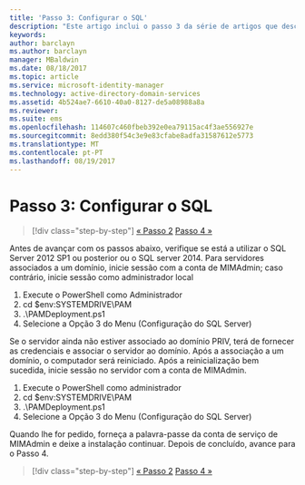 ```yaml
---
title: 'Passo 3: Configurar o SQL'
description: "Este artigo inclui o passo 3 da série de artigos que descreve como configurar o Privileged Identity Manager através de scripts e os passos de configuração do SQL Server."
keywords: 
author: barclayn
ms.author: barclayn
manager: MBaldwin
ms.date: 08/18/2017
ms.topic: article
ms.service: microsoft-identity-manager
ms.technology: active-directory-domain-services
ms.assetid: 4b524ae7-6610-40a0-8127-de5a08988a8a
ms.reviewer: 
ms.suite: ems
ms.openlocfilehash: 114607c460fbeb392e0ea79115ac4f3ae556927e
ms.sourcegitcommit: 8edd380f54c3e9e83cfabe8adfa31587612e5773
ms.translationtype: MT
ms.contentlocale: pt-PT
ms.lasthandoff: 08/19/2017
---
```

# <a name="step-3-configuring-sql"></a>Passo 3: Configurar o SQL

>[!div class="step-by-step"]
[« Passo 2](sp1-step2-configuring-corp-domain.md)
[Passo 4 »](sp1-step4-configuring-sharepoint.md)

Antes de avançar com os passos abaixo, verifique se está a utilizar o SQL Server 2012 SP1 ou posterior ou o SQL server 2014. Para servidores associados a um domínio, inicie sessão com a conta de MIMAdmin; caso contrário, inicie sessão como administrador local
1. Execute o PowerShell como Administrador
2. cd $env:SYSTEMDRIVE\PAM
3. .\PAMDeployment.ps1
4. Selecione a Opção 3 do Menu (Configuração do SQL Server)

  Se o servidor ainda não estiver associado ao domínio PRIV, terá de fornecer as credenciais e associar o servidor ao domínio.
  Após a associação a um domínio, o computador será reiniciado. Após a reinicialização bem sucedida, inicie sessão no servidor com a conta de MIMAdmin.

1. Execute o PowerShell como administrador
2. cd $env:SYSTEMDRIVE\PAM
3. .\PAMDeployment.ps1
4. Selecione a Opção 3 do Menu (Configuração do SQL Server)

Quando lhe for pedido, forneça a palavra-passe da conta de serviço de MIMAdmin e deixe a instalação continuar. Depois de concluído, avance para o Passo 4.

>[!div class="step-by-step"]
[« Passo 2](sp1-step2-configuring-corp-domain.md)
[Passo 4 »](sp1-step4-configuring-sharepoint.md)
